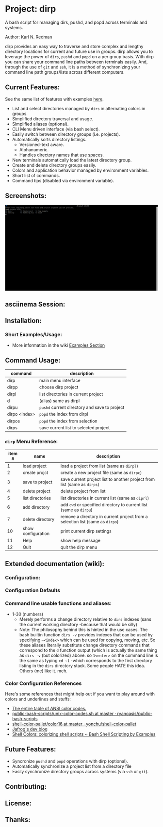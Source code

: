 # Project: dirp

A bash script for managing dirs, pushd, and popd across terminals and systems.

Author: [Karl N. Redman](https://karlredman.github.io/)

dirp provides an easy way to traverse and store complex and lengthy directory locations for current and future use in groups. dirp allows you to leverage the power of `dirs`, `pushd` and `popd` on a per group basis.  With dirp you can share your command line paths between terminals easily. And, through the use of `git` and `ssh`, it is a method of synchronizing your command line path groups/lists across different computers.

## Current Features:

See the same list of features with examples [here]().

* List and select directories managed by `dirs` in alternating colors in groups.
* Simplified directory traversal and usage.
* Simplified aliases (optional).
* CLI Menu driven interface (via bash select).
* Easily switch between directory groups (i.e. projects).
* Automatically sorts directory listings.
    * Versioned-text aware.
    * Alphanumeric.
    * Handles directory names that use spaces.
* New terminals automatically load the latest directory group.
* Create and delete directory groups easily.
* Colors and application behavior managed by environment variables.
* Short list of commands.
* Command tips (disabled via environment variable).


## Screenshots:
![dirp animated gif](https://github.com/karlredman/dirp/blob/master/docs/screenshot.gif?raw=true "dirp Screenshot")

## asciinema Session:

## Installation:

### Short Examples/Usage:
* More information in the wiki [Examples Section]()

## Command Usage:

| command         | description                                   |
| ---             | ---                                           |
| dirp            | main menu interface                           |
| dirpp           | choose dirp project                           |
| dirpl           | list directories in current project           |
| d               | (alias) same as dirpl                         |
| dirpu           | `pushd` current directory and save to project |
| dirpo \<index\> | `popd` the index from dirpl                   |
| dirpos          | `popd` the index from selection               |
| dirps           | save current list to selected project         |

### `dirp` Menu Reference:

| item # | name               | description                                                                   |
| ---    | ---                | ---                                                                           |
| 1      | load project       | load a project from list (same as `dirpl`)                                    |
| 2      | create projct      | create a new project file (same as `dirpc`)                                   |
| 3      | save to project    | save current project list to another project from list (same as `dirps`)      |
| 4      | delete project     | delete project from list                                                      |
| 5      | list directories   | list directories in current list (same as `diprl`)                            |
| 6      | add directory      | add `cwd` or specified directory to current list (same as `dirpu`)            |
| 7      | delete directory   | remove a directory in current project from a selection list (same as `dirpo`) |
| 10     | show configuration | print current dirp settings                                                   |
| 11     | Help               | show help message                                                             |
| 12     | Quit               | quit the dirp menu                                                            |

## Extended documentation (wiki):

### Configuration:

### Configuration Defaults

### Command line usable functions and aliases:

* 1-30 (numbers)
    * Merely performs a change directory relative to `dirs` indexes (sans the current working directory -because that would be silly)
    * Note: The philosophy behind this is hinted in the use cases. The bash builtin function `dirs -v` provides indexes that can be used by specifying `~<index>` which can be used for copying, moving, etc. So these aliases literally substitute change directory commands that correspond to the `d` function output (which is actually the same thing as `dirs -v` (but colorized) above. so `1<enter>` on the command line is the same as typing `cd ~1` -which corresponds to the first directory listing in the `dirs` directory stack. Some people HATE this idea. Others (me) like it. meh.

### Color Configuration References

Here's some references that might help out if you want to play around with colors and underlines and stuffs:

* [The entire table of ANSI color codes.](https://gist.github.com/chrisopedia/8754917)
* [public-bash-scripts/unix-color-codes.sh at master · ryanoasis/public-bash-scripts](https://github.com/ryanoasis/public-bash-scripts/blob/master/unix-color-codes.sh)
* [shell-color-pallet/color16 at master · yonchu/shell-color-pallet](https://github.com/yonchu/shell-color-pallet/blob/master/color16)
* [Jafrog's dev blog](http://jafrog.com/2013/11/23/colors-in-terminal.html)
* [Shell Colors: colorizing shell scripts ~ Bash Shell Scripting by Examples](http://www.bashguru.com/2010/01/shell-colors-colorizing-shell-scripts.html)

## Future Features:
* Syncronize `pushd` and `popd` operations with dirp (optional).
* Automatically synchronize a project list from a directory file
* Easily synchronize directory groups across systems (via `ssh` or `git`).

## Contributing:

## License:

## Thanks:

